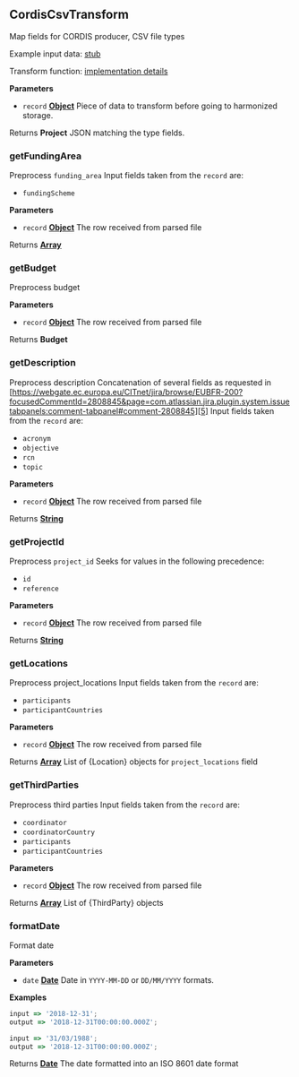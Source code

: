 <!-- Generated by documentation.js. Update this documentation by updating the source code. -->

## CordisCsvTransform

Map fields for CORDIS producer, CSV file types

Example input data: [stub][1]

Transform function: [implementation details][2]

**Parameters**

- `record` **[Object][3]** Piece of data to transform before going to harmonized storage.

Returns **Project** JSON matching the type fields.

### getFundingArea

Preprocess `funding_area`
Input fields taken from the `record` are:

- `fundingScheme`

**Parameters**

- `record` **[Object][3]** The row received from parsed file

Returns **[Array][4]**

### getBudget

Preprocess budget

**Parameters**

- `record` **[Object][3]** The row received from parsed file

Returns **Budget**

### getDescription

Preprocess description
Concatenation of several fields as requested in [https://webgate.ec.europa.eu/CITnet/jira/browse/EUBFR-200?focusedCommentId=2808845&page=com.atlassian.jira.plugin.system.issuetabpanels:comment-tabpanel#comment-2808845][5]
Input fields taken from the `record` are:

- `acronym`
- `objective`
- `rcn`
- `topic`

**Parameters**

- `record` **[Object][3]** The row received from parsed file

Returns **[String][6]**

### getProjectId

Preprocess `project_id`
Seeks for values in the following precedence:

- `id`
- `reference`

**Parameters**

- `record` **[Object][3]** The row received from parsed file

Returns **[String][6]**

### getLocations

Preprocess project_locations
Input fields taken from the `record` are:

- `participants`
- `participantCountries`

**Parameters**

- `record` **[Object][3]** The row received from parsed file

Returns **[Array][4]** List of {Location} objects for `project_locations` field

### getThirdParties

Preprocess third parties
Input fields taken from the `record` are:

- `coordinator`
- `coordinatorCountry`
- `participants`
- `participantCountries`

**Parameters**

- `record` **[Object][3]** The row received from parsed file

Returns **[Array][4]** List of {ThirdParty} objects

### formatDate

Format date

**Parameters**

- `date` **[Date][7]** Date in `YYYY-MM-DD` or `DD/MM/YYYY` formats.

**Examples**

```javascript
input => '2018-12-31';
output => '2018-12-31T00:00:00.000Z';
```

```javascript
input => '31/03/1988';
output => '2018-12-31T00:00:00.000Z';
```

Returns **[Date][7]** The date formatted into an ISO 8601 date format

[1]: https://github.com/ec-europa/eubfr-data-lake/blob/master/services/ingestion/etl/cordis/csv/test/stubs/record.json
[2]: https://github.com/ec-europa/eubfr-data-lake/blob/master/services/ingestion/etl/cordis/csv/src/lib/transform.js
[3]: https://developer.mozilla.org/docs/Web/JavaScript/Reference/Global_Objects/Object
[4]: https://developer.mozilla.org/docs/Web/JavaScript/Reference/Global_Objects/Array
[5]: https://webgate.ec.europa.eu/CITnet/jira/browse/EUBFR-200?focusedCommentId=2808845&page=com.atlassian.jira.plugin.system.issuetabpanels:comment-tabpanel#comment-2808845
[6]: https://developer.mozilla.org/docs/Web/JavaScript/Reference/Global_Objects/String
[7]: https://developer.mozilla.org/docs/Web/JavaScript/Reference/Global_Objects/Date
